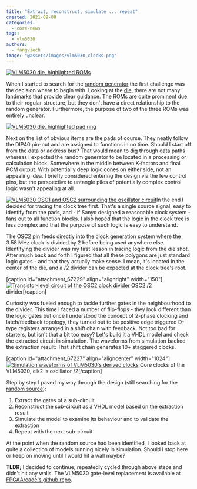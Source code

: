 ```yaml
---
title: "Extract, reconstruct, simulate ... repeat"
created: 2021-09-08
categories: 
  - core-news
tags: 
  - vlm5030
authors: 
  - fangviech
image: "@assets/images/vlm5030_clocks.png"
---
```


[![VLM5030 die, highlighted ROMs](@assets/images/vlm5030_rom-150x150.png)](https://www.fpgaarcade.com/wp4/wp-content/uploads/2021/09/vlm5030_rom.png)

When I started to search for the [random generator](https://www.fpgaarcade.com/randomness-on-a-microscopic-level/) the first challenge was the decision where to begin with. Looking at the [die](https://siliconpr0n.org/archive/doku.php?id=ogoun:vlm5030), there are not many landmarks that provide clear guidance. The ROMs are quite prominent due to their regular structure, but they don't have a direct relationship to the random generator. Furthermore, the purpose of two of the three ROMs was entirely unclear.

[![VLM5030 die, highlighted pad ring](@assets/images/vlm5030_pads-150x150.png)](https://www.fpgaarcade.com/wp4/wp-content/uploads/2021/09/vlm5030_pads.png)

Next on the list of obvious items are the pads of course. They neatly follow the DIP40 pin-out and are assigned to functions in no time. Should I start off from the data or address bus? That would mean to dig through data paths whereas I expected the random generator to be located in a processing or calculation block. Somewhere in the middle between K-factors and final PCM output. With potentially deep logic cones on either side, not an appealing idea. I briefly considered entering the design via the few control pins, but the perspective to untangle piles of potentially complex control logic wasn't appealing at all.

[![VLM5030 OSC1 and OSC2 surrounding the oscillator circuit](@assets/images/vlm5030_osc-150x150.png)](https://www.fpgaarcade.com/wp4/wp-content/uploads/2021/09/vlm5030_osc.png)In the end I decided for tracing the clock tree first. That's a single source signal, easy to identify from the pads, and - if Sanyo designed a reasonable clock system - fans out to all function blocks. I also hoped that the logic in the clock tree is less complex and that the purpose of such logic is easy to understand.

The OSC2 pin feeds directly into the clock generation system where the 3.58 MHz clock is divided by 2 before being used anywhere else. Identifying the divider was my first lesson in tracing logic from the die shot. After much back and forth I figured that all these polygons are just standard logic gates - and that they actually make sense. I mean, it's located in the center of the die, and a /2 divider can be expected at the clock tree's root.

\[caption id="attachment\_67229" align="alignright" width="150"\][![Transistor-level circuit of the OSC2 clock divider](@assets/images/vlm5030_clk2div_schem-150x150.png)](https://www.fpgaarcade.com/wp4/wp-content/uploads/2021/09/vlm5030_clk2div_schem.png) OSC2 /2 divider\[/caption\]

Curiosity was fueled enough to tackle further gates in the neighbourhood to the divider. This time I faced a number of flip-flops - they look different than the logic gates but once I understood the concept of 2-phase clocking and latch/feedback topology, they turned out to be positive edge triggered D-type registers arranged in a shift chain with feedback. Not too bad for starters, but isn't that a bit too easy? Let's build it a VHDL model and check the extracted circuit in simulation. The waveforms from simulation backed the extraction result: That shift chain generates 10+ staggered clocks.

\[caption id="attachment\_67227" align="aligncenter" width="1024"\][![Simulation waveforms of VLM5030's derived clocks](@assets/images/vlm5030_clocks-1024x317.png)](https://www.fpgaarcade.com/wp4/wp-content/uploads/2021/09/vlm5030_clocks.png) Core clocks of the VLM5030, clk2 is oscillator /2\[/caption\]

Step by step I paved my way through the design (still searching for the [random source](https://www.fpgaarcade.com/randomness-on-a-microscopic-level/)):

1. Extract the gates of a sub-circuit
2. Reconstruct the sub-circuit as a VHDL model based on the extraction result
3. Simulate the model to examine its behaviour and to validate the extraction
4. Repeat with the next sub-circuit

At the point when the random source had been identified, I looked back at quite a collection of models running nicely in simulation. Should I stop here or keep on moving until I would hit a wall maybe?

**TLDR;** I decided to continue, repeatedly cycled through above steps and didn't hit any walls. The VLM5030 gate-level replacement is available at [FPGAArcade's github repo](https://github.com/FPGAArcade/replay_common/tree/master/lib/sound/vlm5030).
